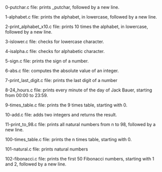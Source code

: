 0-putchar.c file: prints _putchar, followed by a new line.

1-alphabet.c file: prints the alphabet, in lowercase, followed by a new line.

2-print_alphabet_x10.c file: prints 10 times the alphabet, in lowercase, followed by a new line.

3-islower.c file: checks for lowercase character.

4-isalpha.c file: checks for alphabetic character.

5-sign.c file: prints the sign of a number.

6-abs.c file: computes the absolute value of an integer.

7-print_last_digit.c file: prints the last digit of a number

8-24_hours.c file: prints every minute of the day of Jack Bauer, starting from 00:00 to 23:59.

9-times_table.c file: prints the 9 times table, starting with 0.

10-add.c file: adds two integers and returns the result.

11-print_to_98.c file:  prints all natural numbers from n to 98, followed by a new line.

100-times_table.c file: prints the n times table, starting with 0.

101-natural.c file: prints natural numbers

102-fibonacci.c file: prints the first 50 Fibonacci numbers, starting with 1 and 2, followed by a new line.
